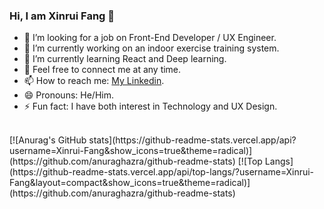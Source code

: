 ### Hi, I am Xinrui Fang 👋

- 👯 I’m looking for a job on Front-End Developer / UX Engineer.
- 🔭 I’m currently working on an indoor exercise training system. 
- 🌱 I’m currently learning React and Deep learning.
- 💬 Feel free to connect me at any time.
- 📫 How to reach me: [My Linkedin](https://www.linkedin.com/in/xinrui-fang/).
- 😄 Pronouns: He/Him.
- ⚡ Fun fact: I have both interest in Technology and UX Design.


<br>
[![Anurag's GitHub stats](https://github-readme-stats.vercel.app/api?username=Xinrui-Fang&show_icons=true&theme=radical)](https://github.com/anuraghazra/github-readme-stats)
[![Top Langs](https://github-readme-stats.vercel.app/api/top-langs/?username=Xinrui-Fang&layout=compact&show_icons=true&theme=radical)](https://github.com/anuraghazra/github-readme-stats)

